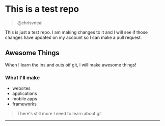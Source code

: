 <h1>This is a test repo</h1>

>@chrisvneal

This is just a test repo. I am making changes to it and I will see if those changes have updated on my account so I can make a pull request.

<h2>Awesome Things</h2>  
When I learn the ins and outs oif git, I will make awesome things!

### What I'll make

* websites
* applications
* mobile apps
* frameworks

> There's still more I need to learn about git


<hr>
